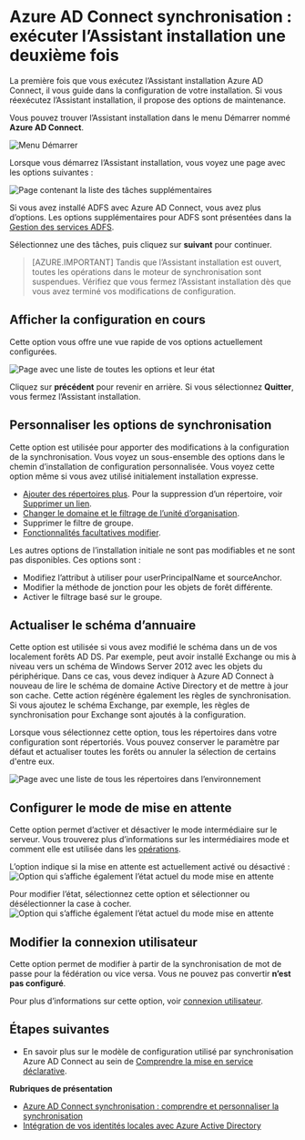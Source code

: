 <properties
    pageTitle="Azure AD Connect synchronisation : exécuter l’Assistant installation une deuxième fois | Microsoft Azure"
    description="Décrit le fonctionne de l’Assistant installation sur la deuxième fois que vous exécutez."
    keywords="L’Assistant installation Azure AD Connect vous permet de configurer les paramètres de maintenance la deuxième fois que vous l’exécuter"
    services="active-directory"
    documentationCenter=""
    authors="andkjell"
    manager="femila"
    editor=""/>

<tags
    ms.service="active-directory"
    ms.workload="identity"
    ms.tgt_pltfrm="na"
    ms.devlang="na"
    ms.topic="article"
    ms.date="08/31/2016"
    ms.author="billmath"/>


# <a name="azure-ad-connect-sync-running-the-installation-wizard-a-second-time"></a>Azure AD Connect synchronisation : exécuter l’Assistant installation une deuxième fois
La première fois que vous exécutez l’Assistant installation Azure AD Connect, il vous guide dans la configuration de votre installation. Si vous réexécutez l’Assistant installation, il propose des options de maintenance.

Vous pouvez trouver l’Assistant installation dans le menu Démarrer nommé **Azure AD Connect**.

![Menu Démarrer](./media/active-directory-aadconnectsync-installation-wizard/startmenu.png)

Lorsque vous démarrez l’Assistant installation, vous voyez une page avec les options suivantes :

![Page contenant la liste des tâches supplémentaires](./media/active-directory-aadconnectsync-installation-wizard/additionaltasks.png)

Si vous avez installé ADFS avec Azure AD Connect, vous avez plus d’options. Les options supplémentaires pour ADFS sont présentées dans la [Gestion des services ADFS](active-directory-aadconnect-federation-management.md#ad-fs-management).

Sélectionnez une des tâches, puis cliquez sur **suivant** pour continuer.

> [AZURE.IMPORTANT] Tandis que l’Assistant installation est ouvert, toutes les opérations dans le moteur de synchronisation sont suspendues. Vérifiez que vous fermez l’Assistant installation dès que vous avez terminé vos modifications de configuration.

## <a name="view-current-configuration"></a>Afficher la configuration en cours
Cette option vous offre une vue rapide de vos options actuellement configurées.

![Page avec une liste de toutes les options et leur état](./media/active-directory-aadconnectsync-installation-wizard/viewconfig.png)

Cliquez sur **précédent** pour revenir en arrière. Si vous sélectionnez **Quitter**, vous fermez l’Assistant installation.

## <a name="customize-synchronization-options"></a>Personnaliser les options de synchronisation
Cette option est utilisée pour apporter des modifications à la configuration de la synchronisation. Vous voyez un sous-ensemble des options dans le chemin d’installation de configuration personnalisée. Vous voyez cette option même si vous avez utilisé initialement installation expresse.

- [Ajouter des répertoires plus](active-directory-aadconnect-get-started-custom.md#connect-your-directories). Pour la suppression d’un répertoire, voir [Supprimer un lien](active-directory-aadconnectsync-service-manager-ui-connectors.md#delete).
- [Changer le domaine et le filtrage de l’unité d’organisation](active-directory-aadconnect-get-started-custom.md#domain-and-ou-filtering).
- Supprimer le filtre de groupe.
- [Fonctionnalités facultatives modifier](active-directory-aadconnect-get-started-custom.md#optional-features).

Les autres options de l’installation initiale ne sont pas modifiables et ne sont pas disponibles. Ces options sont :

- Modifiez l’attribut à utiliser pour userPrincipalName et sourceAnchor.
- Modifier la méthode de jonction pour les objets de forêt différente.
- Activer le filtrage basé sur le groupe.

## <a name="refresh-directory-schema"></a>Actualiser le schéma d’annuaire
Cette option est utilisée si vous avez modifié le schéma dans un de vos localement forêts AD DS. Par exemple, peut avoir installé Exchange ou mis à niveau vers un schéma de Windows Server 2012 avec les objets du périphérique. Dans ce cas, vous devez indiquer à Azure AD Connect à nouveau de lire le schéma de domaine Active Directory et de mettre à jour son cache. Cette action régénère également les règles de synchronisation. Si vous ajoutez le schéma Exchange, par exemple, les règles de synchronisation pour Exchange sont ajoutés à la configuration.

Lorsque vous sélectionnez cette option, tous les répertoires dans votre configuration sont répertoriés. Vous pouvez conserver le paramètre par défaut et actualiser toutes les forêts ou annuler la sélection de certains d'entre eux.

![Page avec une liste de tous les répertoires dans l’environnement](./media/active-directory-aadconnectsync-installation-wizard/refreshschema.png)

## <a name="configure-staging-mode"></a>Configurer le mode de mise en attente
Cette option permet d’activer et désactiver le mode intermédiaire sur le serveur. Vous trouverez plus d’informations sur les intermédiaires mode et comment elle est utilisée dans les [opérations](active-directory-aadconnectsync-operations.md#staging-mode).

L’option indique si la mise en attente est actuellement activé ou désactivé :  
![Option qui s’affiche également l’état actuel du mode mise en attente](./media/active-directory-aadconnectsync-installation-wizard/stagingmodecurrentstate.png)

Pour modifier l’état, sélectionnez cette option et sélectionner ou désélectionner la case à cocher.  
![Option qui s’affiche également l’état actuel du mode mise en attente](./media/active-directory-aadconnectsync-installation-wizard/stagingmodeenable.png)

## <a name="change-user-sign-in"></a>Modifier la connexion utilisateur
Cette option permet de modifier à partir de la synchronisation de mot de passe pour la fédération ou vice versa. Vous ne pouvez pas convertir **n’est pas configuré**.

Pour plus d’informations sur cette option, voir [connexion utilisateur](active-directory-aadconnect-user-signin.md#changing-user-sign-in-method).

## <a name="next-steps"></a>Étapes suivantes

- En savoir plus sur le modèle de configuration utilisé par synchronisation Azure AD Connect au sein de [Comprendre la mise en service déclarative](active-directory-aadconnectsync-understanding-declarative-provisioning.md).

**Rubriques de présentation**

- [Azure AD Connect synchronisation : comprendre et personnaliser la synchronisation](active-directory-aadconnectsync-whatis.md)
- [Intégration de vos identités locales avec Azure Active Directory](active-directory-aadconnect.md)
